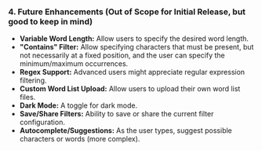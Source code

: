 ### 4. Future Enhancements (Out of Scope for Initial Release, but good to keep in mind)

* **Variable Word Length:** Allow users to specify the desired word length.
* **"Contains" Filter:** Allow specifying characters that must be present, but not necessarily at a fixed position, and the user can specify the minimum/maximum occurrences.
* **Regex Support:** Advanced users might appreciate regular expression filtering.
* **Custom Word List Upload:** Allow users to upload their own word list files.
* **Dark Mode:** A toggle for dark mode.
* **Save/Share Filters:** Ability to save or share the current filter configuration.
* **Autocomplete/Suggestions:** As the user types, suggest possible characters or words (more complex).

